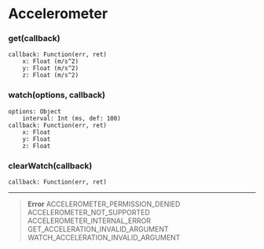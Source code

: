 # Accelerometer

### get(callback)
	callback: Function(err, ret)
		x: Float (m/s^2)
		y: Float (m/s^2)
		z: Float (m/s^2)

### watch(options, callback)
	options: Object
		interval: Int (ms, def: 100)
	callback: Function(err, ret)
		x: Float
		y: Float
		z: Float

### clearWatch(callback)
	callback: Function(err, ret)

---

> **Error**	
> ACCELEROMETER_PERMISSION_DENIED	
> ACCELEROMETER_NOT_SUPPORTED	
> ACCELEROMETER_INTERNAL_ERROR	
> GET_ACCELERATION_INVALID_ARGUMENT	
> WATCH_ACCELERATION_INVALID_ARGUMENT	

